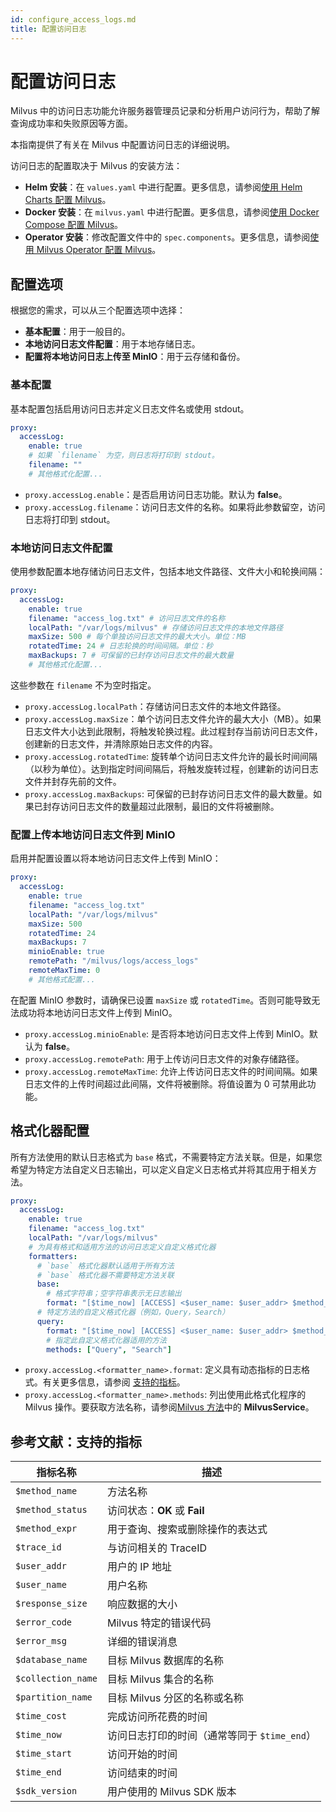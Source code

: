 ```yaml
---
id: configure_access_logs.md
title: 配置访问日志
---
```


# 配置访问日志

Milvus 中的访问日志功能允许服务器管理员记录和分析用户访问行为，帮助了解查询成功率和失败原因等方面。

本指南提供了有关在 Milvus 中配置访问日志的详细说明。

访问日志的配置取决于 Milvus 的安装方法：

- **Helm 安装**：在 `values.yaml` 中进行配置。更多信息，请参阅[使用 Helm Charts 配置 Milvus](configure-helm.md)。
- **Docker 安装**：在 `milvus.yaml` 中进行配置。更多信息，请参阅[使用 Docker Compose 配置 Milvus](configure-docker.md)。
- **Operator 安装**：修改配置文件中的 `spec.components`。更多信息，请参阅[使用 Milvus Operator 配置 Milvus](configure_operator.md)。

## 配置选项

根据您的需求，可以从三个配置选项中选择：

- **基本配置**：用于一般目的。
- **本地访问日志文件配置**：用于本地存储日志。
- **配置将本地访问日志上传至 MinIO**：用于云存储和备份。

### 基本配置

基本配置包括启用访问日志并定义日志文件名或使用 stdout。

```yaml
proxy:
  accessLog:
    enable: true
    # 如果 `filename` 为空，则日志将打印到 stdout。
    filename: ""
    # 其他格式化配置...
```

- `proxy.accessLog.enable`：是否启用访问日志功能。默认为 **false**。
- `proxy.accessLog.filename`：访问日志文件的名称。如果将此参数留空，访问日志将打印到 stdout。

### 本地访问日志文件配置

使用参数配置本地存储访问日志文件，包括本地文件路径、文件大小和轮换间隔：

```yaml
proxy:
  accessLog:
    enable: true
    filename: "access_log.txt" # 访问日志文件的名称
    localPath: "/var/logs/milvus" # 存储访问日志文件的本地文件路径
    maxSize: 500 # 每个单独访问日志文件的最大大小。单位：MB
    rotatedTime: 24 # 日志轮换的时间间隔。单位：秒
    maxBackups: 7 # 可保留的已封存访问日志文件的最大数量
    # 其他格式化配置...
```

这些参数在 `filename` 不为空时指定。

- `proxy.accessLog.localPath`：存储访问日志文件的本地文件路径。
- `proxy.accessLog.maxSize`：单个访问日志文件允许的最大大小（MB）。如果日志文件大小达到此限制，将触发轮换过程。此过程封存当前访问日志文件，创建新的日志文件，并清除原始日志文件的内容。
- `proxy.accessLog.rotatedTime`: 旋转单个访问日志文件允许的最长时间间隔（以秒为单位）。达到指定时间间隔后，将触发旋转过程，创建新的访问日志文件并封存先前的文件。
- `proxy.accessLog.maxBackups`: 可保留的已封存访问日志文件的最大数量。如果已封存访问日志文件的数量超过此限制，最旧的文件将被删除。

### 配置上传本地访问日志文件到 MinIO

启用并配置设置以将本地访问日志文件上传到 MinIO：

```yaml
proxy:
  accessLog:
    enable: true
    filename: "access_log.txt"
    localPath: "/var/logs/milvus"
    maxSize: 500
    rotatedTime: 24 
    maxBackups: 7
    minioEnable: true
    remotePath: "/milvus/logs/access_logs"
    remoteMaxTime: 0
    # 其他格式配置...
```

在配置 MinIO 参数时，请确保已设置 `maxSize` 或 `rotatedTime`。否则可能导致无法成功将本地访问日志文件上传到 MinIO。

- `proxy.accessLog.minioEnable`: 是否将本地访问日志文件上传到 MinIO。默认为 **false**。
- `proxy.accessLog.remotePath`: 用于上传访问日志文件的对象存储路径。
- `proxy.accessLog.remoteMaxTime`: 允许上传访问日志文件的时间间隔。如果日志文件的上传时间超过此间隔，文件将被删除。将值设置为 0 可禁用此功能。

## 格式化器配置

所有方法使用的默认日志格式为 `base` 格式，不需要特定方法关联。但是，如果您希望为特定方法自定义日志输出，可以定义自定义日志格式并将其应用于相关方法。

```yaml
proxy:
  accessLog:
    enable: true
    filename: "access_log.txt"
    localPath: "/var/logs/milvus"
    # 为具有格式和适用方法的访问日志定义自定义格式化器
    formatters:
      # `base` 格式化器默认适用于所有方法
      # `base` 格式化器不需要特定方法关联
      base: 
        # 格式字符串；空字符串表示无日志输出
        format: "[$time_now] [ACCESS] <$user_name: $user_addr> $method_name-$method_status-$error_code [traceID: $trace_id] [timeCost: $time_cost]"
      # 特定方法的自定义格式化器（例如，Query，Search）
      query: 
        format: "[$time_now] [ACCESS] <$user_name: $user_addr> $method_status-$method_name [traceID: $trace_id] [timeCost: $time_cost] [database: $database_name] [collection: $collection_name] [partitions: $partition_name] [expr: $method_expr]"
        # 指定此自定义格式化器适用的方法
        methods: ["Query", "Search"]
```

- `proxy.accessLog.<formatter_name>.format`: 定义具有动态指标的日志格式。有关更多信息，请参阅 [支持的指标](#reference-supported-metrics)。
- `proxy.accessLog.<formatter_name>.methods`: 列出使用此格式化程序的 Milvus 操作。要获取方法名称，请参阅[Milvus 方法](https://github.com/milvus-io/milvus-proto/blob/master/proto/milvus.proto)中的 **MilvusService**。

## 参考文献：支持的指标

| 指标名称           | 描述                                                                      |
|--------------------|---------------------------------------------------------------------------|
| `$method_name`     | 方法名称                                                                  |
| `$method_status`   | 访问状态：**OK** 或 **Fail**                                              |
| `$method_expr`     | 用于查询、搜索或删除操作的表达式                                          |
| `$trace_id`        | 与访问相关的 TraceID                                                      |
| `$user_addr`       | 用户的 IP 地址                                                            |
| `$user_name`       | 用户名称                                                                  |
| `$response_size`   | 响应数据的大小                                                            |
| `$error_code`      | Milvus 特定的错误代码                                                     |
| `$error_msg`       | 详细的错误消息                                                            |
| `$database_name`   | 目标 Milvus 数据库的名称                                                  |
| `$collection_name` | 目标 Milvus 集合的名称                                                    |
| `$partition_name`  | 目标 Milvus 分区的名称或名称                                              |
| `$time_cost`       | 完成访问所花费的时间                                                      |
| `$time_now`        | 访问日志打印的时间（通常等同于 `$time_end`）                              |
| `$time_start`      | 访问开始的时间                                                            |
| `$time_end`        | 访问结束的时间                                                            |
| `$sdk_version`     | 用户使用的 Milvus SDK 版本                                                 |